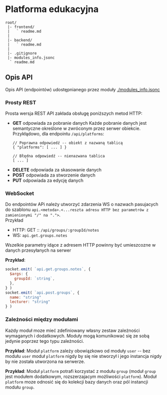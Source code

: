 # Platforma edukacyjna



```
root/
 |- frontend/
 |   ` readme.md
 |
 |- backend/
 |   ` readme.md
 |
 |- .gitignore
 |- modules_info.jsonc
  ` readme.md
```


## Opis API


Opis API (endpointów) udostępnianego przez moduły [./modules_info.jsonc](./modules_info.jsonc)


### Prosty REST


Prosta wersja REST API zakłada obsługę poniższych metod HTTP:
  * **GET** odpowiada za pobranie danych
    Każde pobranie danych jest semantyczne określone w zwróconym przez serwer obiekcie.
    Przykłądowo, dla endpointu `/api/platforms`:
    ```jsonc
    // Poprawna odpowiedź -- obiekt z nazwaną tablicą
    { "platforms": [ ... ] }
    
    // Błędna odpowiedź -- nienazwana tablica
    [ ... ]
    ```
  * **DELETE** odpowiada za skasowanie danych
  * **POST** odpowiada za stworzenie danych
  * **PUT** odpowiada za edycję danych


### WebSocket


Do endpointów APi należy utworzyć zdarzenia WS o nazwach pasujacych do szablonu
`api.<metoda>.<...reszta adresu HTTP bez parametrów z zamienionymi "/" na ".">`.  
Przykład
  - HTTP: GET :: `/api/groups/:groupId/notes`
  - WS: `api.get.groups.notes`

Wszelkie parametry idące z adresem HTTP
powinny być umieszcozne w danych przesyłanych na serwer

**Przykład**:
```js
socket.emit( `api.get.groups.notes`, {
  $args: {
    groupId: `string`,
  },
} )
socket.emit( `api.post.groups`, {
  name: "string"
  lecturer: "string"
} )
```


### Zależności między modułami


Każdy moduł moze mieć zdefiniowany własny zestaw zależności wymaganych i dodatkowych.
Moduły mogą komunikować się ze sobą jedynie poprzez tego typu zależności.

**Przykład**:
Moduł `platform` zależy obowiązkowo od moduły `user` --
bez modułu `user` moduł `platform` nigdy by się nie stworzył i
jego instancja nigdy by nie została utworzona na serwerze.

**Przykład**:
Moduł `platform` potrafi korzystać z modułu `group`
(moduł `group` jest modułem dodatkowym, rozszerzajacym możliwości `platform`).
Moduł `platform` moze odnosić się do kolekcji bazy danych oraz pól instancji modułu `group`.
